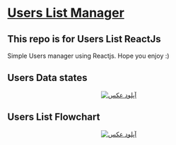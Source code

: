 <p align="center"><a href="#" target="_blank" rel="noopener noreferrer"><h1>Users List Manager</h1></a></p>

## This repo is for Users List ReactJs

Simple Users manager using Reactjs. Hope you enjoy :) 

## Users Data states
<p align="center">
<a href="https://uupload.ir/" target="_blank"><img src="https://s6.uupload.ir/files/users-data_hv58.png" border="0" alt="آپلود عکس" /></a>
</p>

## Users List Flowchart

<p align="center">
<a href="https://uupload.ir/" target="_blank"><img src="https://s6.uupload.ir/files/users_list_flowchart_yng6.png" border="0" alt="آپلود عکس" /></a>
</p>

